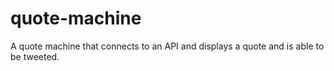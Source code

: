 # quote-machine
A quote machine that connects to an API and displays a quote and is  able to be tweeted.
